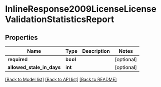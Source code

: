 # InlineResponse2009LicenseLicenseValidationStatisticsReport

## Properties
Name | Type | Description | Notes
------------ | ------------- | ------------- | -------------
**required** | **bool** |  | [optional] 
**allowed_stale_in_days** | **int** |  | [optional] 

[[Back to Model list]](../../README.md#documentation-for-models) [[Back to API list]](../../README.md#documentation-for-api-endpoints) [[Back to README]](../../README.md)

